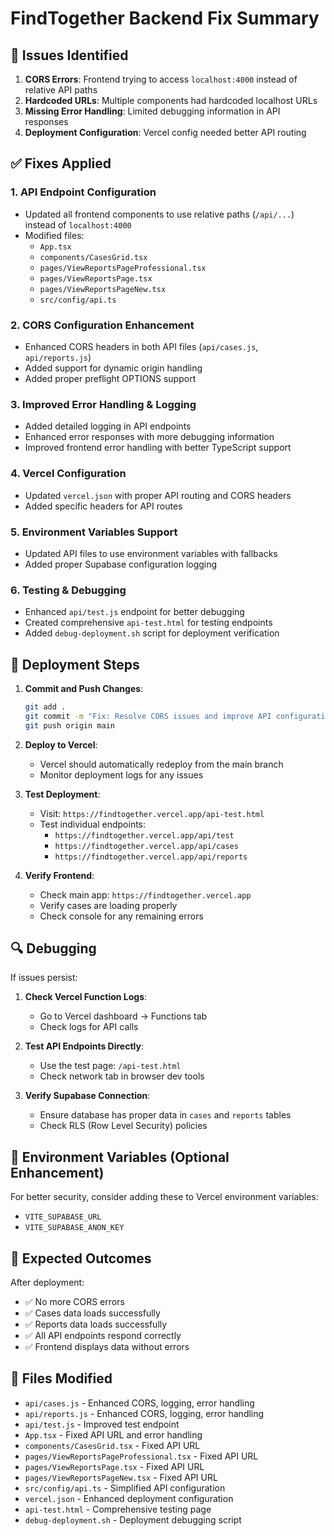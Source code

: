 # FindTogether Backend Fix Summary

## 🐛 Issues Identified
1. **CORS Errors**: Frontend trying to access `localhost:4000` instead of relative API paths
2. **Hardcoded URLs**: Multiple components had hardcoded localhost URLs
3. **Missing Error Handling**: Limited debugging information in API responses
4. **Deployment Configuration**: Vercel config needed better API routing

## ✅ Fixes Applied

### 1. API Endpoint Configuration
- Updated all frontend components to use relative paths (`/api/...`) instead of `localhost:4000`
- Modified files:
  - `App.tsx`
  - `components/CasesGrid.tsx`
  - `pages/ViewReportsPageProfessional.tsx`
  - `pages/ViewReportsPage.tsx`
  - `pages/ViewReportsPageNew.tsx`
  - `src/config/api.ts`

### 2. CORS Configuration Enhancement
- Enhanced CORS headers in both API files (`api/cases.js`, `api/reports.js`)
- Added support for dynamic origin handling
- Added proper preflight OPTIONS support

### 3. Improved Error Handling & Logging
- Added detailed logging in API endpoints
- Enhanced error responses with more debugging information
- Improved frontend error handling with better TypeScript support

### 4. Vercel Configuration
- Updated `vercel.json` with proper API routing and CORS headers
- Added specific headers for API routes

### 5. Environment Variables Support
- Updated API files to use environment variables with fallbacks
- Added proper Supabase configuration logging

### 6. Testing & Debugging
- Enhanced `api/test.js` endpoint for better debugging
- Created comprehensive `api-test.html` for testing endpoints
- Added `debug-deployment.sh` script for deployment verification

## 🚀 Deployment Steps

1. **Commit and Push Changes**:
   ```bash
   git add .
   git commit -m "Fix: Resolve CORS issues and improve API configuration for Vercel deployment"
   git push origin main
   ```

2. **Deploy to Vercel**:
   - Vercel should automatically redeploy from the main branch
   - Monitor deployment logs for any issues

3. **Test Deployment**:
   - Visit: `https://findtogether.vercel.app/api-test.html`
   - Test individual endpoints:
     - `https://findtogether.vercel.app/api/test`
     - `https://findtogether.vercel.app/api/cases`
     - `https://findtogether.vercel.app/api/reports`

4. **Verify Frontend**:
   - Check main app: `https://findtogether.vercel.app`
   - Verify cases are loading properly
   - Check console for any remaining errors

## 🔍 Debugging

If issues persist:

1. **Check Vercel Function Logs**:
   - Go to Vercel dashboard → Functions tab
   - Check logs for API calls

2. **Test API Endpoints Directly**:
   - Use the test page: `/api-test.html`
   - Check network tab in browser dev tools

3. **Verify Supabase Connection**:
   - Ensure database has proper data in `cases` and `reports` tables
   - Check RLS (Row Level Security) policies

## 📝 Environment Variables (Optional Enhancement)

For better security, consider adding these to Vercel environment variables:
- `VITE_SUPABASE_URL`
- `VITE_SUPABASE_ANON_KEY`

## 🎯 Expected Outcomes

After deployment:
- ✅ No more CORS errors
- ✅ Cases data loads successfully
- ✅ Reports data loads successfully  
- ✅ All API endpoints respond correctly
- ✅ Frontend displays data without errors

## 🔧 Files Modified

- `api/cases.js` - Enhanced CORS, logging, error handling
- `api/reports.js` - Enhanced CORS, logging, error handling
- `api/test.js` - Improved test endpoint
- `App.tsx` - Fixed API URL and error handling
- `components/CasesGrid.tsx` - Fixed API URL
- `pages/ViewReportsPageProfessional.tsx` - Fixed API URL
- `pages/ViewReportsPage.tsx` - Fixed API URL
- `pages/ViewReportsPageNew.tsx` - Fixed API URL
- `src/config/api.ts` - Simplified API configuration
- `vercel.json` - Enhanced deployment configuration
- `api-test.html` - Comprehensive testing page
- `debug-deployment.sh` - Deployment debugging script
